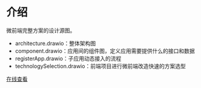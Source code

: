 # 介绍

微前端完整方案的设计源图。

- architecture.drawio：整体架构图
- component.drawio：应用间的组件图，定义应用需要提供什么的接口和数据
- registerApp.drawio：子应用动态接入的流程
- technologySelection.drawio：前端项目进行微前端改造快速的方案选型

[在线查看](https://viewer.diagrams.net/?tags=%7B%7D&highlight=0000ff&edit=_blank&layers=1&nav=1&page-id=GyyvgpNQD2YScgq6EcZ8&title=%E5%BE%AE%E6%9C%8D%E5%8A%A1%E8%AE%BE%E8%AE%A1%E5%9B%BE.drawio#Uhttps%3A%2F%2Fraw.githubusercontent.com%2Fzhuoooo%2Fdesign-diagram%2Fmain%2F%25E5%25BE%25AE%25E5%2589%258D%25E7%25AB%25AF%2F%25E5%25BE%25AE%25E6%259C%258D%25E5%258A%25A1%25E8%25AE%25BE%25E8%25AE%25A1%25E5%259B%25BE.drawio)